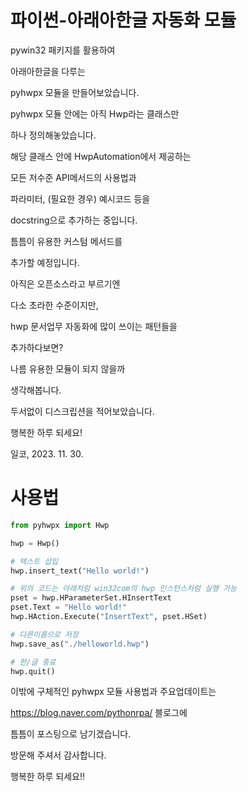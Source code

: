 # 파이썬-아래아한글 자동화 모듈

pywin32 패키지를 활용하여 

아래아한글을 다루는 

pyhwpx 모듈을 만들어보았습니다.

pyhwpx 모듈 안에는 아직 Hwp라는 클래스만 

하나 정의해놓았습니다.

해당 클래스 안에 HwpAutomation에서 제공하는 

모든 저수준 API메서드의 사용법과 

파라미터, (필요한 경우) 예시코드 등을 

docstring으로 추가하는 중입니다.

틈틈이 유용한 커스텀 메서드를 

추가할 예정입니다.

아직은 오픈소스라고 부르기엔 

다소 초라한 수준이지만,

hwp 문서업무 자동화에 많이 쓰이는 패턴들을 

추가하다보면?

나름 유용한 모듈이 되지 않을까 

생각해봅니다.

두서없이 디스크립션을 적어보았습니다.

행복한 하루 되세요!

일코, 2023. 11. 30.

# 사용법

```python
from pyhwpx import Hwp

hwp = Hwp()

# 텍스트 삽입
hwp.insert_text("Hello world!")

# 위의 코드는 아래처럼 win32com의 hwp 인스턴스처럼 실행 가능
pset = hwp.HParameterSet.HInsertText
pset.Text = "Hello world!"
hwp.HAction.Execute("InsertText", pset.HSet)

# 다른이름으로 저장
hwp.save_as("./helloworld.hwp")

# 한/글 종료
hwp.quit()
```

이밖에 구체적인 pyhwpx 모듈 사용법과 주요업데이트는 

https://blog.naver.com/pythonrpa/ 블로그에

틈틈이 포스팅으로 남기겠습니다.

방문해 주셔서 감사합니다.

행복한 하루 되세요!!